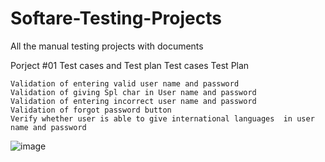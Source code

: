 # Softare-Testing-Projects
All the manual testing projects with documents


Porject #01 Test cases and Test plan 
Test cases
Test Plan 


	
	Validation of entering valid user name and password 
	Validation of giving Spl char in User name and password 
	Validation of entering incorrect user name and password 
	Validation of forgot password button 
	Verify whether user is able to give international languages  in user name and password 
![image](https://github.com/user-attachments/assets/65b41020-c43b-4b6e-899d-c034f20e7c51)

